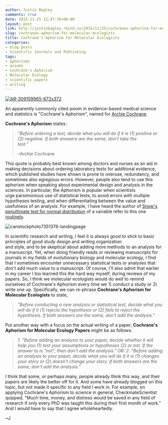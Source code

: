```yaml
---
author: Justin Bagley
comments: true
date: 2015-11-25 12:47:36+00:00
layout: post
link: http://justinbagley.rbind.io/2015/11/25/cochranes-aphorism-for-molecular-ecologists/
slug: cochranes-aphorism-for-molecular-ecologists
title: Cochrane's Aphorism for Molecular Ecologists
categories:
- blog posts
- Scientific Journals and Publishing
tags:
- aphorisms
- axioms
- Cochrane's Aphorism
- Molecular Ecology
- scientific papers
- writing
---
```


[![AR-309159965-672x372](/images/AR-309159965-672x372-300x166.jpg)](/images/AR-309159965-672x372.jpg)

An apparently commonly cited axiom in evidence-based medical science and statistics is "Cochrane's Aphorism", named for [Archie Cochrane](https://www.ncbi.nlm.nih.gov/pmc/articles/PMC3867052/). 

**Cochrane's Aphorism** states:

>_"Before ordering a test, decide what you will do if it is (1) positive or (2) negative. If both answers are the same, don't take the   
test."_
> 
> –Archie Cochrane

This quote is probably best known among doctors and nurses as an aid in making decisions about ordering laboratory tests for additional evidence, which published studies have shown is prone to overuse, redundancy, and sometimes also egregious errors. However, people also tend to use this aphorism when speaking about experimental design and analysis in the sciences. In particular, the Aphorism is popular when scientists urge parsimonious use of statistical tests, to avoid errors with multiple hypotheses testing, and when differentiating between the value and usefulness of an analysis. For example, I have heard the author of [Snow's penultimate test for normal distribution](http://www.inside-r.org/packages/cran/teachingdemos/docs/snowspenultimatenormalitytest) of a variable refer to this one [routinely](http://rgm3.lab.nig.ac.jp/RGM/R_rdfile?f=TeachingDemos/man/normtest.Rd&d=R_CC). 

![canstockphoto7351376-landingpage](/images/canstockphoto7351376-landingpage.jpg)

In scientific research and writing, I feel it is always good to stick to basic principles of good study design and writing organization   
and style, and to be skeptical about adding more methods to an analysis for a manuscript. Yet, when doing friendly reads or reviewing manuscripts for journals in my fields of evolutionary biology and molecular ecology, I find that I sometimes encounter unnecessary statistical tests or analyses that don't add much value to a manuscript. Of course, I'll also admit that earlier in my career I too learned this the hard way myself, during reviews of my papers. So, I think we molecular ecologists would do well to remind ourselves of Cochrane's Aphorism every time we 1) conduct a study or 2) write one up. Specifically, we can re-phrase **Cochrane's Aphorism for Molecular Ecologists** to state,

>_"Before conducting a new analysis or statistical test, decide what you will do if it (1) rejects the hypothesis or (2) fails to reject the hypothesis. If both answers are the same, don't add the analysis."_
>

Put another way with a focus on the actual writing of a paper, **Cochrane's Aphorism for Molecular Ecology Papers** might be as follows: 

>_1. "Before adding an analysis to your paper, decide whether it will help you (1) test your assumptions or hypotheses (2) or not. If the answer to is "not", then don't add the analysis." OR:
>2. "Before adding an analysis to your paper, decide what you will do if it is (1) changes your story or (2) doesn't change your story. If both answers are the same, don't add the analysis."_
>

I think that some, or perhaps many, people already think this way, and their papers are likely the better off for it. And some have already blogged on this topic, but not made it specific to any field I work in. For example, on applying Cochrane's Aphorism to science in general, CheckmateScientist quipped, "Much time, money, and distress would be saved in any field of research if only every PhD was taught this during their first month of work." And I would have to say that I agree wholeheartedly.

~J
